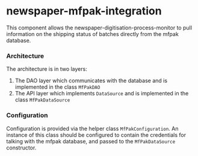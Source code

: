 newspaper-mfpak-integration
===========================

This component allows the newspaper-digitisation-process-monitor to pull information on the shipping status of batches directly from
the mfpak database.

### Architecture

The architecture is in two layers:
 1. The DAO layer which communicates with the database and is implemented in the class `MfPakDAO`
 2. The API layer which implements `DataSource` and is implemented in the class `MfPakDataSource`

### Configuration

Configuration is provided via the helper class `MfPakConfiguration`. An instance of this class should be configured to contain the credentials for
talking with the mfpak database, and passed to the `MfPakDataSource` constructor.